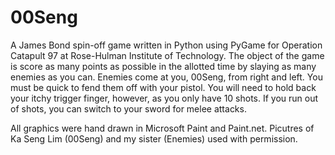 # 00Seng

A James Bond spin-off game written in Python using PyGame for Operation Catapult 97 at Rose-Hulman Institute of Technology. The object of the game is score as many points as possible in the allotted time by slaying as many enemies as you can.  Enemies come at you, 00Seng, from right and left. You must be quick to fend them off with your pistol. You will need to hold back your itchy trigger finger, however, as you only have 10 shots. If you run out of shots, you can switch to your sword for melee attacks.

All graphics were hand drawn in Microsoft Paint and Paint.net. Picutres of Ka Seng Lim (00Seng) and my sister (Enemies) used with permission.
